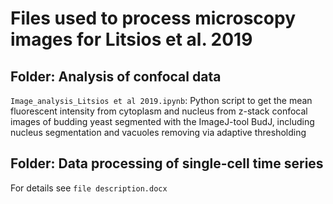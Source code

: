 # Files used to process microscopy images for Litsios et al. 2019

## Folder: Analysis of confocal data

`Image_analysis_Litsios et al 2019.ipynb`: Python script to get the mean fluorescent intensity from cytoplasm and nucleus from z-stack confocal images of budding yeast segmented with the ImageJ-tool BudJ, including nucleus segmentation and vacuoles removing via adaptive thresholding

## Folder: Data processing of single-cell time series

For details see `file description.docx`
